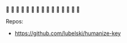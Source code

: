 🥑 🥑 🥑 🥑 🥑 🥑 🥑 🥑 🥑 🥑 🥑 🥑 🥑 🥑 🥑 

<!---
lubelski/lubelski is a ✨ special ✨ repository because its `README.md` (this file) appears on your GitHub profile.
You can click the Preview link to take a look at your changes.
--->


Repos: 

* https://github.com/lubelski/humanize-key
